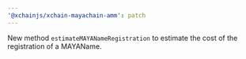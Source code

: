```yaml
---
'@xchainjs/xchain-mayachain-amm': patch
---
```


New method `estimateMAYANameRegistration` to estimate the cost of the registration of a MAYAName.
